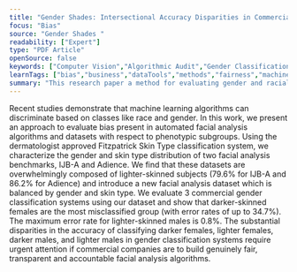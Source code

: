 ```yaml
---
title: "Gender Shades: Intersectional Accuracy Disparities in Commercial Gender Classification"
focus: "Bias"
source: "Gender Shades "
readability: ["Expert"]
type: "PDF Article"
openSource: false
keywords: ["Computer Vision","Algorithmic Audit","Gender Classification"]
learnTags: ["bias","business","dataTools","methods","fairness","machineLearning","researchCentre"]
summary: "This research paper a method for evaluating gender and racial bias in AI facial analysis algorithms and datasets using the Fitzpatrick Skin Type classification system. "
---
```

Recent studies demonstrate that machine learning algorithms can discriminate based on classes like race and gender. In this work, we present an approach to evaluate bias present in automated facial analysis algorithms and datasets with respect to phenotypic subgroups. Using the dermatologist approved Fitzpatrick Skin Type classification system, we characterize the gender and skin type distribution of two facial analysis benchmarks, IJB-A and Adience. We find that these datasets are overwhelmingly composed of lighter-skinned subjects (79.6% for IJB-A and 86.2% for Adience) and introduce a new facial analysis dataset which is balanced by gender and skin type. We evaluate 3 commercial gender classification systems using our dataset and show that darker-skinned females are the most misclassified group (with error rates of up to 34.7%). The maximum error rate for lighter-skinned males is 0.8%. The substantial disparities in the accuracy of classifying darker females, lighter females, darker males, and lighter males in gender classification systems require urgent attention if commercial companies are to build genuinely fair, transparent and accountable facial analysis algorithms.
